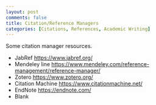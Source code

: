 ```yaml
---
layout: post
comments: false
title: Citation/Reference Managers
categories: [Citations, References, Academic Writing]
---
```


Some citation manager resources.

- JabRef <a href = "https://www.jabref.org/" target = "_blank">https://www.jabref.org/</a>
- Mendeley line <a href = "https://www.mendeley.com/reference-management/reference-manager/" target = "_blank">https://www.mendeley.com/reference-management/reference-manager/</a>
- Zotero <a href = "https://www.zotero.org/" target = "_blank">https://www.zotero.org/</a>
- Citation Machine <a href = "https://www.citationmachine.net/" target = "_blank">https://www.citationmachine.net/</a>
- EndNote <a href = "https://endnote.com/" target = "_blank">https://endnote.com/</a>
- Blank <a href = "" target = "_blank"></a>
